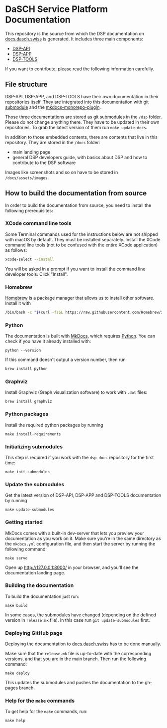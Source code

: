 # DaSCH Service Platform Documentation

This repository is the source from which the DSP documentation
on [docs.dasch.swiss](https://docs.dasch.swiss) is generated.
It includes three main components:

- [DSP-API](https://github.com/dasch-swiss/dsp-api)
- [DSP-APP](https://github.com/dasch-swiss/dsp-app)
- [DSP-TOOLS](https://github.com/dasch-swiss/dsp-tools)

If you want to contribute, please read the following information carefully.

## File structure

DSP-API, DSP-APP, and DSP-TOOLS have their own documentation in their repositories itself.
They are integrated into this documentation with [git submodule](https://git-scm.com/book/en/v2/Git-Tools-Submodules) and
the [mkdocs-monorepo-plugin](https://github.com/backstage/mkdocs-monorepo-plugin).

Those three documentations are stored as git submodules in the `/dsp` folder. Please do not change anything there.
They have to be updated in their own repositories. To grab the latest version of them run `make update-docs`.

In addition to those embedded contents, there are contents that live in this repository.
They are stored in the `/docs` folder:

- main landing page
- general DSP developers guide, with basics about DSP and how to contribute to the DSP software

Images like screenshots and so on have to be stored in `/docs/assets/images`.

## How to build the documentation from source

In order to build the documentation from source,
you need to install the following prerequisites:

### XCode command line tools

Some Terminal commands used for the instructions below are not shipped with macOS by default.
They must be installed separately.
Install the XCode command line tools (not to be confused with the entire XCode application) as follows:

```bash
xcode-select --install
```

You will be asked in a prompt if you want to install the command line developer tools. Click "Install".

### Homebrew

[Homebrew](https://brew.sh) is a package manager that allows us to install other software.
Install it with

```bash
/bin/bash -c "$(curl -fsSL https://raw.githubusercontent.com/Homebrew/install/HEAD/install.sh)"
```

### Python

The documentation is built with [MkDocs](https://www.mkdocs.org),
which requires [Python](https://www.python.org/).
You can check if you have it already installed with:

```shell
python --version
```

If this command doesn't output a version number, then run

```bash
brew install python
```

### Graphviz

Install Graphviz (Graph visualization software) to work with `.dot` files:

```shell
brew install graphviz
```

### Python packages

Install the required python packages by running

```shell
make install-requirements
```

### Initializing submodules

This step is required if you work with the `dsp-docs` repository for the first time:

```shell
make init-submodules
```

### Update the submodules

Get the latest version of DSP-API, DSP-APP and DSP-TOOLS documentation by running

```shell
make update-submodules
```

### Getting started

MkDocs comes with a built-in dev-server that lets you preview your documentation as you work on it.
Make sure you're in the same directory as the `mkdocs.yml` configuration file,
and then start the server by running the following command:

```shell
make serve
```

Open up <http://127.0.0.1:8000/> in your browser, and you'll see the documentation landing page.

### Building the documentation

To build the documentation just run:

```shell
make build
```

In some cases, the submodules have changed (depending on the defined version in `release.mk` file).
In this case run `git update-submodules` first.

### Deploying GitHub page

Deploying the documentation to [docs.dasch.swiss](https://docs.dasch.swiss/) has to be done manually.

Make sure that the `release.mk` file is up-to-date with the corresponding versions, and that you are in the main branch.
Then run the following command:

```shell
make deploy
```

This updates the submodules and pushes the documentation to the gh-pages branch.

### Help for the `make` commands

To get help for the `make` commands, run:

```shell
make help
```
